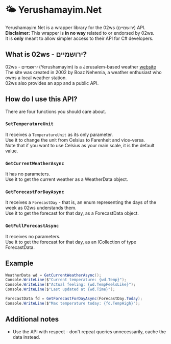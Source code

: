 # 🌤 Yerushamayim.Net
Yerushamayim.Net is a wrapper library for the 02ws (ירושמיים) API.<br>
**Disclaimer:** This wrapper is **in no way** related to or endorsed by 02ws.<br>
It is **only** meant to allow simpler access to their API for C# developers.

## What is 02ws - ירושמיים?
02ws - ירושמיים (Yerushamayim) is a Jerusalem-based weather <a href="https://02ws.co.il">website</a><br>
The site was created in 2002 by Boaz Nehemia, a weather enthusiast who owns a local weather station.<br>
02ws also provides an app and a public API.<br>

## How do I use this API?
There are four functions you should care about. <br>
### `SetTemperatureUnit`<br>
It receives a `TemperatureUnit` as its only parameter.<br>
Use it to change the unit from Celsius to Farenheit and vice-versa.<br>
Note that if you want to use Celsius as your main scale, it is the default value.

### `GetCurrentWeatherAsync`
It has no parameters.<br>
Use it to get the current weather as a WeatherData object.

### `GetForecastForDayAsync`
It receives a `ForecastDay` - that is, an enum representing the days of the week as 02ws understands them.<br>
Use it to get the forecast for that day, as a ForecastData object.

### `GetFullForecastAsync`
It receives no parameters.<br>
Use it to get the forecast for that day, as an ICollection of type ForecastData.

## Example

```cs
WeatherData wd = GetCurrentWeatherAsync();
Console.WriteLine($"Current temperature: {wd.Temp}");
Console.WriteLine($"Actual feeling: {wd.TempFeelsLike}");
Console.WriteLine($"Last updated at {wd.Time}");

ForecastData fd = GetForecastForDayAsync(ForecastDay.Today);
Console.WriteLine($"Max temperature today: {fd.TempHigh}");
```

## Additional notes
- Use the API with respect - don't repeat queries unnecessarily, cache the data instead.
